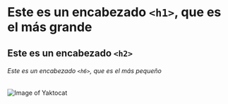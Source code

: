 # Este es un encabezado `<h1>`, que es el más grande

## Este es un encabezado `<h2>`

###### Este es un encabezado `<h6>`, que es el más pequeño
![Image of Yaktocat](https://octodex.github.com/images/yaktocat.png)
